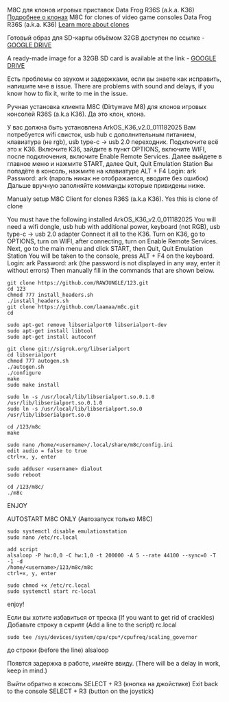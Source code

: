 M8C для клонов игровых приставок Data Frog R36S (a.k.a. K36) [Подробнее о клонах](https://handhelds.miraheze.org/wiki/R36S_Clones)
M8C for clones of video game consoles Data Frog R36S (a.k.a. K36) [Learn more about clones](https://handhelds.miraheze.org/wiki/R36S_Clones)

Готовый образ для SD-карты объёмом 32GB доступен по ссылке -  [GOOGLE DRIVE](https://drive.google.com/file/d/1UfzRb_OIGDza3Qki4kZj9Egg8YcPl2uP/view?usp=drive_link)

A ready-made image for a 32GB SD card is available at the link - [GOOGLE DRIVE](https://drive.google.com/file/d/1UfzRb_OIGDza3Qki4kZj9Egg8YcPl2uP/view?usp=drive_link)

Есть проблемы со звуком и задержками, если вы знаете как исправить, напишите мне в issue.
There are problems with sound and delays, if you know how to fix it, write to me in the issue.

Ручная установка клиента M8C (Dirtywave M8) для клонов игровых консолей R36S (a.k.a K36). Да это клон, клона. 

У вас должна быть установлена ArkOS_K36_v2.0_011182025
Вам потребуется wifi свисток, usb hub с дополнительным питанием, клавиатура (не rgb), usb type-c -> usb 2.0 переходник. 
Подключите всё это к K36. 
Включите K36, зайдите в пункт OPTIONS, включите WIFI, после подключения, включите Enable Remote Services.
Далее выйдете в главное меню и нажмите START, далее Quit, Quit Emulation Station
Вы попадёте в консоль, нажмите на клавиатуре ALT + F4
Login: ark
Password: ark (пароль никак не отображается, вводите без ошибок) 
Дальше вручную заполняйте комманды которые привидены ниже. 


Manualy setup M8C Client for clones R36S (a.k.a K36). Yes this is clone of clone

You must have the following installed ArkOS_K36_v2.0_011182025
You will need a wifi dongle, usb hub with additional power, keyboard (not RGB), usb type-c -> usb 2.0 adapter
Connect it all to the K36. 
Turn on K36, go to OPTIONS, turn on WIFI, after connecting, turn on Enable Remote Services.
Next, go to the main menu and click START, then Quit, Quit Emulation Station
You will be taken to the console, press ALT + F4 on the keyboard.
Login: ark
Password: ark (the password is not displayed in any way, enter it without errors) 
Then manually fill in the commands that are shown below.




```
git clone https://github.com/RAWJUNGLE/123.git
cd 123
chmod 777 install_headers.sh 
./install_headers.sh 
git clone https://github.com/laamaa/m8c.git
cd 
```
```
sudo apt-get remove libserialport0 libserialport-dev
sudo apt-get install libtool
sudo apt-get install autoconf
```
```
git clone git://sigrok.org/libserialport
cd libserialport
chmod 777 autogen.sh
./autogen.sh
./configure
make
sudo make install
```
```
sudo ln -s /usr/local/lib/libserialport.so.0.1.0 /usr/lib/libserialport.so.0.1.0
sudo ln -s /usr/local/lib/libserialport.so.0 /usr/lib/libserialport.so.0
```
```
cd /123/m8c
make
```
```
sudo nano /home/<username>/.local/share/m8c/config.ini
edit audio = false to true
ctrl+x, y, enter
```
```
sudo adduser <username> dialout
sudo reboot
```

```
cd /123/m8c/
./m8c
```

ENJOY 

AUTOSTART M8C ONLY (Автозапуск только M8C)
```
sudo systemctl disable emulationstation
sudo nano /etc/rc.local
```
```
add script  
alsaloop -P hw:0,0 -C hw:1,0 -t 200000 -A 5 --rate 44100 --sync=0 -T -1 -d
/home/<username>/123/m8c/m8c
ctrl+x, y, enter
```
```
sudo chmod +x /etc/rc.local
sudo systemctl start rc-local
```
enjoy! 


Если вы хотите избавиться от треска (If you want to get rid of crackles)
Добавьте строку в скрипт (Add a line to the script) rc.local 
```
sudo tee /sys/devices/system/cpu/cpu*/cpufreq/scaling_governor
```
до строки (before the line) alsaloop

Появтся задержка в работе, имейте ввиду. (There will be a delay in work, keep in mind.)


Выйти обратно в консоль SELECT + R3 (кнопка на джойстике)
Exit back to the console SELECT + R3  (button on the joystick)
